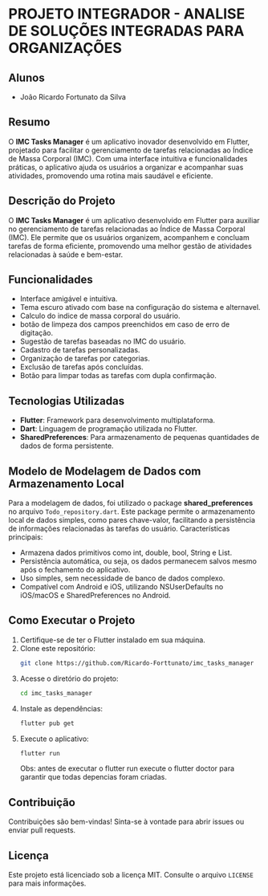 # PROJETO INTEGRADOR - ANALISE DE SOLUÇÕES INTEGRADAS PARA ORGANIZAÇÕES

## Alunos

- João Ricardo Fortunato da Silva

##

## Resumo

O **IMC Tasks Manager** é um aplicativo inovador desenvolvido em Flutter, projetado para facilitar o gerenciamento de tarefas relacionadas ao Índice de Massa Corporal (IMC). Com uma interface intuitiva e funcionalidades práticas, o aplicativo ajuda os usuários a organizar e acompanhar suas atividades, promovendo uma rotina mais saudável e eficiente.

##

## Descrição do Projeto

O **IMC Tasks Manager** é um aplicativo desenvolvido em Flutter para auxiliar no gerenciamento de tarefas relacionadas ao Índice de Massa Corporal (IMC). Ele permite que os usuários organizem, acompanhem e concluam tarefas de forma eficiente, promovendo uma melhor gestão de atividades relacionadas à saúde e bem-estar.

##

## Funcionalidades

- Interface amigável e intuitiva.
- Tema escuro ativado com base na configuração do sistema e alternavel.
- Calculo do indice de massa corporal do usuário.
- botão de limpeza dos campos preenchidos em caso de erro de digitação.
- Sugestão de tarefas baseadas no IMC do usuário.
- Cadastro de tarefas personalizadas.
- Organização de tarefas por categorias.
- Exclusão de tarefas após concluídas.
- Botão para limpar todas as tarefas com dupla confirmação.

##

## Tecnologias Utilizadas

- **Flutter**: Framework para desenvolvimento multiplataforma.
- **Dart**: Linguagem de programação utilizada no Flutter.
- **SharedPreferences**: Para armazenamento de pequenas quantidades de dados de forma persistente.

##

## Modelo de Modelagem de Dados com Armazenamento Local

Para a modelagem de dados, foi utilizado o package **shared_preferences** no arquivo `Todo_repository.dart`. Este package permite o armazenamento local de dados simples, como pares chave-valor, facilitando a persistência de informações relacionadas às tarefas do usuário.
Características principais:

- Armazena dados primitivos como int, double, bool, String e List<String>.
- Persistência automática, ou seja, os dados permanecem salvos mesmo após o fechamento do aplicativo.
- Uso simples, sem necessidade de banco de dados complexo.
- Compatível com Android e iOS, utilizando NSUserDefaults no iOS/macOS e SharedPreferences no Android.

##

## Como Executar o Projeto

1. Certifique-se de ter o Flutter instalado em sua máquina.
2. Clone este repositório:
   ```bash
   git clone https://github.com/Ricardo-Forttunato/imc_tasks_manager
   ```
3. Acesse o diretório do projeto:
   ```bash
   cd imc_tasks_manager
   ```
4. Instale as dependências:
   ```bash
   flutter pub get
   ```
5. Execute o aplicativo:
   ```bash
   flutter run
   ```
   Obs: antes de executar o flutter run execute o flutter doctor para garantir que todas depencias foram criadas.

##

## Contribuição

Contribuições são bem-vindas! Sinta-se à vontade para abrir issues ou enviar pull requests.

##

## Licença

Este projeto está licenciado sob a licença MIT. Consulte o arquivo `LICENSE` para mais informações.
